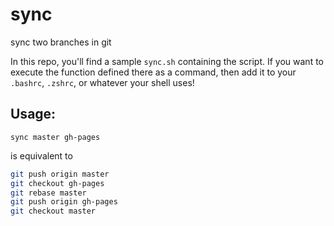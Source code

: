 sync
=====

sync two branches in git

In this repo, you'll find a sample `sync.sh` containing the script. If you want to execute the function defined there as a command, then add it to your `.bashrc`, `.zshrc`, or whatever your shell uses!


## Usage:

`sync master gh-pages`

is equivalent to

```bash
git push origin master
git checkout gh-pages
git rebase master
git push origin gh-pages
git checkout master
```
